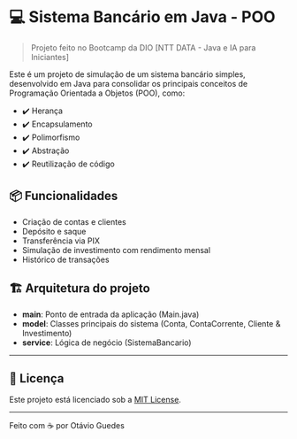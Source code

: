 # 💻 Sistema Bancário em Java - POO

>Projeto feito no Bootcamp da DIO [NTT DATA - Java e IA para Iniciantes]

Este é um projeto de simulação de um sistema bancário simples, desenvolvido em Java para consolidar os principais conceitos de Programação Orientada a Objetos (POO), como:

- ✔️ Herança
- ✔️ Encapsulamento
- ✔️ Polimorfismo
- ✔️ Abstração
- ✔️ Reutilização de código

## 📦 Funcionalidades

- Criação de contas e clientes
- Depósito e saque
- Transferência via PIX
- Simulação de investimento com rendimento mensal
- Histórico de transações

## 🏗️ Arquitetura do projeto

- **main**: Ponto de entrada da aplicação (Main.java)
- **model**: Classes principais do sistema (Conta, ContaCorrente, Cliente & Investimento)
- **service**: Lógica de negócio (SistemaBancario)

---


## 📝 Licença

Este projeto está licenciado sob a [MIT License](LICENSE).

---

Feito com ☕ por Otávio Guedes
